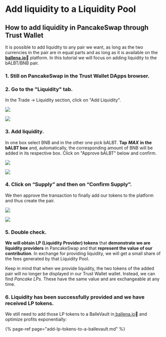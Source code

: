 # Add liquidity to a Liquidity Pool

## How to add liquidity in PancakeSwap through Trust Wallet

It is possible to add liquidity to any pair we want, as long as the two currencies in the pair are in equal parts and as long as it is available on the[ **ballena.io**](https://app.ballena.io/)**🐋** platform. In this tutorial we will focus on adding liquidity to the bALBT/BNB pair.

### **1. Still on PancakeSwap in the Trust Wallet DApps browser.**

### **2. Go to the "Liquidity" tab.**

In the Trade → Liquidity section, click on "Add Liquidity".



![](../../../../../../.gitbook/assets/photo6003629256741074154%20%281%29%20%281%29.jpg)

![](../../../../../../.gitbook/assets/photo6003629256741074153%20%281%29%20%281%29.jpg)



### **3. Add liquidity.**

In one box select BNB and in the other one pick bALBT. **Tap** _**MAX**_ **in the bALBT box** and, automatically, the corresponding amount of BNB will be added in its respective box. Click on "Approve bALBT" below and confirm.



![](../../../../../../.gitbook/assets/photo6003629256741074152%20%282%29%20%281%29.jpg)

![](../../../../../../.gitbook/assets/photo6003629256741074151%20%281%29.jpg)



### **4. Click on “Supply” and then on “Confirm Supply”.**

We then approve the transaction to finally add our tokens to the platform and thus create the pair.



![](../../../../../../.gitbook/assets/photo6003629256741074150.jpg)

![](../../../../../../.gitbook/assets/photo6003629256741074188%20%281%29.jpg)



### **5. Double check.**

**We will obtain LP \(Liquidity Provider\) tokens** that **demonstrate we are liquidity providers** in PancakeSwap and that **represent the value of our contribution**. In exchange for providing liquidity, we will get a small share of the fees generated by that Liquidity Pool.

Keep in mind that when we provide liquidity, the two tokens of the added pair will no longer be displayed in our Trust Wallet wallet. Instead, we can find _Pancake LPs_. These have the same value and are exchangeable at any time.

### **6. Liquidity has been successfully provided and we have received LP tokens.**

We still need to add those LP tokens to a BalleVault in[ ballena.io](https://app.ballena.io/)🐋 and optimize profits exponentially:

{% page-ref page="add-lp-tokens-to-a-ballevault.md" %}





